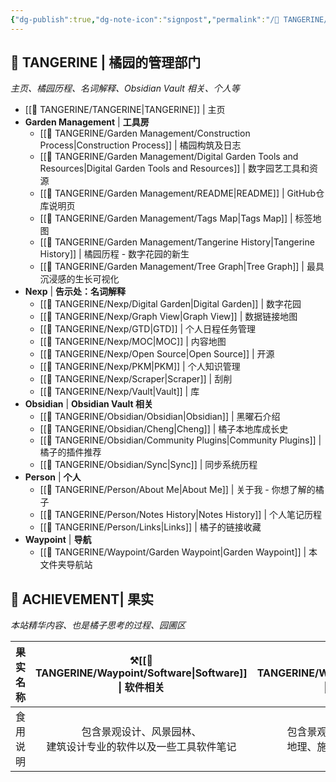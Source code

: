 ```yaml
---
{"dg-publish":true,"dg-note-icon":"signpost","permalink":"/🍊 TANGERINE/Waypoint/Garden Waypoint/","dgPassFrontmatter":true,"noteIcon":"signpost","created":"2024-11-01T20:00:44.313+08:00","updated":"2024-11-06T11:43:09.538+08:00"}
---
```


## 🌱 TANGERINE | 橘园的管理部门
*主页、橘园历程、名词解释、Obsidian Vault 相关、个人等*
- [[🍊 TANGERINE/TANGERINE\|TANGERINE]] | 主页
- **Garden Management** | **工具房**
	- [[🍊 TANGERINE/Garden Management/Construction Process\|Construction Process]] | 橘园构筑及日志
	- [[🍊 TANGERINE/Garden Management/Digital Garden Tools and Resources\|Digital Garden Tools and Resources]] | 数字园艺工具和资源
	- [[🍊 TANGERINE/Garden Management/README\|README]] | GitHub仓库说明页
	- [[🍊 TANGERINE/Garden Management/Tags Map\|Tags Map]] | 标签地图
	- [[🍊 TANGERINE/Garden Management/Tangerine History\|Tangerine History]] | 橘园历程 - 数字花园的新生
	- [[🍊 TANGERINE/Garden Management/Tree Graph\|Tree Graph]] | 最具沉浸感的生长可视化
- **Nexp** | **告示处：名词解释**
	- [[🍊 TANGERINE/Nexp/Digital Garden\|Digital Garden]] | 数字花园
	- [[🍊 TANGERINE/Nexp/Graph View\|Graph View]] | 数据链接地图
	- [[🍊 TANGERINE/Nexp/GTD\|GTD]] | 个人日程任务管理
	- [[🍊 TANGERINE/Nexp/MOC\|MOC]] | 内容地图
	- [[🍊 TANGERINE/Nexp/Open Source\|Open Source]] | 开源
	- [[🍊 TANGERINE/Nexp/PKM\|PKM]] | 个人知识管理
	- [[🍊 TANGERINE/Nexp/Scraper\|Scraper]] | 刮削
	- [[🍊 TANGERINE/Nexp/Vault\|Vault]] | 库
- **Obsidian** | **Obsidian Vault 相关**
	- [[🍊 TANGERINE/Obsidian/Obsidian\|Obsidian]] | 黑曜石介绍
	- [[🍊 TANGERINE/Obsidian/Cheng\|Cheng]] | 橘子本地库成长史
	- [[🍊 TANGERINE/Obsidian/Community Plugins\|Community Plugins]] | 橘子的插件推荐
	- [[🍊 TANGERINE/Obsidian/Sync\|Sync]] | 同步系统历程
- **Person** | **个人**
	- [[🍊 TANGERINE/Person/About Me\|About Me]] | 关于我 - 你想了解的橘子
	- [[🍊 TANGERINE/Person/Notes  History\|Notes  History]] | 个人笔记历程
	- [[🍊 TANGERINE/Person/Links\|Links]] | 橘子的链接收藏
- **Waypoint** | **导航**
	- [[🍊 TANGERINE/Waypoint/Garden Waypoint\|Garden Waypoint]] | 本文件夹导航站
##  🍊 ACHIEVEMENT| 果实
*本站精华内容、也是橘子思考的过程、园圃区*

| 果实名称 |       ⚒️[[🍊 TANGERINE/Waypoint/Software\|Software]] \| 软件相关        |     🌳 [[🍊 TANGERINE/Waypoint/Major\|Major]] \| 专业相关     |   🖥️ [[🍊 TANGERINE/Waypoint/Equipment\|Equipment]] \| 设备相关   |
| :--: | :---------------------------------: | :--------------------------: | :---------------------------: |
| 食用说明 | 包含景观设计、风景园林、<br>建筑设计专业的软件以及一些工具软件笔记 | 包含景观设计、风景园林、<br>地理、施工等专业知识笔记 | 包含个人设备以及一些折腾记录<br>还有学习电子设备的笔记 |
